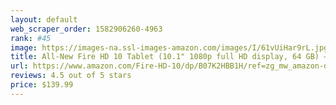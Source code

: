 ```yaml
---
layout: default 
﻿web_scraper_order: 1582906260-4963
rank: #45
image: https://images-na.ssl-images-amazon.com/images/I/61vUiHar9rL.jpg
title: All-New Fire HD 10 Tablet (10.1" 1080p full HD display, 64 GB) – Black
url: https://www.amazon.com/Fire-HD-10/dp/B07K2HBB1H/ref=zg_mw_amazon-devices_45?_encoding=UTF8&psc=1&refRID=HA8PT8MYS6XM4Z96RW7T
reviews: 4.5 out of 5 stars
price: $139.99 
---
```


